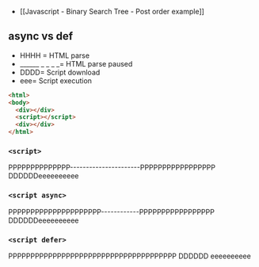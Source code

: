 - [[Javascript - Binary Search Tree - Post order example]]
## async vs def

- HHHH = HTML parse
- ______ _ _ _ _= HTML parse paused
- DDDD= Script download
- eee= Script execution

```html
<html>
<body>
  <div></div>
  <script></script>
  <div></div>
</html>
```
### `<script>`

PPPPPPPPPPPPPP----------------------PPPPPPPPPPPPPPPPP
				DDDDDDeeeeeeeeee

### `<script async>`

PPPPPPPPPPPPPPPPPPPPP------------PPPPPPPPPPPPPPPPP
				DDDDDDeeeeeeeeee

### `<script defer>`

PPPPPPPPPPPPPPPPPPPPPPPPPPPPPPPPPPPPPP
				DDDDDD                                      eeeeeeeeee